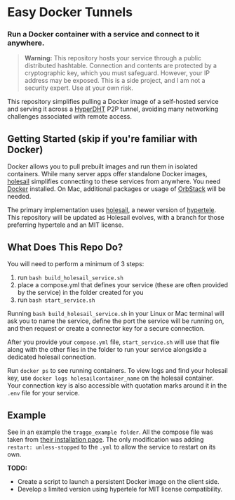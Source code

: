 # Easy Docker Tunnels
### Run a Docker container with a service and connect to it anywhere.

> **Warning:** This repository hosts your service through a public distributed hashtable. Connection and contents are protected by a cryptographic key, which you must safeguard. However, your IP address may be exposed. This is a side project, and I am not a security expert. Use at your own risk.

This repository simplifies pulling a Docker image of a self-hosted service and serving it across a [HyperDHT](https://docs.pears.com/building-blocks/hyperdht) P2P tunnel, avoiding many networking challenges associated with remote access.

## Getting Started (skip if you're familiar with Docker)
Docker allows you to pull prebuilt images and run them in isolated containers. While many server apps offer standalone Docker images, [holesail](https://holesail.io) simplifies connecting to these services from anywhere. You need [Docker](https://docs.docker.com) installed. On Mac, additional packages or usage of [OrbStack](https://orbstack.dev) will be needed.

The primary implementation uses [holesail](https://holesail.io), a newer version of [hypertele](https://github.com/bitfinexcom/hypertele). This repository will be updated as Holesail evolves, with a branch for those preferring hypertele and an MIT license.

## What Does This Repo Do?

You will need to perform a minimum of 3 steps:
1. run `bash build_holesail_service.sh`
2. place a compose.yml that defines your service (these are often provided by the service) in the folder created for you
3. run `bash start_service.sh`

Running `bash build_holesail_service.sh` in your Linux or Mac terminal will ask you to name the service, define the port the service will be running on, and then request or create a connector key for a secure connection.

After you provide your `compose.yml` file, `start_service.sh` will use that file along with the other files in the folder to run your service alongside a dedicated holesail connection.

Run `docker ps` to see running containers. To view logs and find your holesail key, use `docker logs holesailcontainer_name` on the holesail container. Your connection key is also accessible with quotation marks around it in the `.env` file for your service.

## Example

See in an example the `traggo_example folder`. All the compose file was taken from [their installation page](https://traggo.net/install/). The only modification was adding `restart: unless-stopped` to the `.yml` to allow the service to restart on its own.

**TODO:**
- Create a script to launch a persistent Docker image on the client side.
- Develop a limited version using hypertele for MIT license compatibility.
